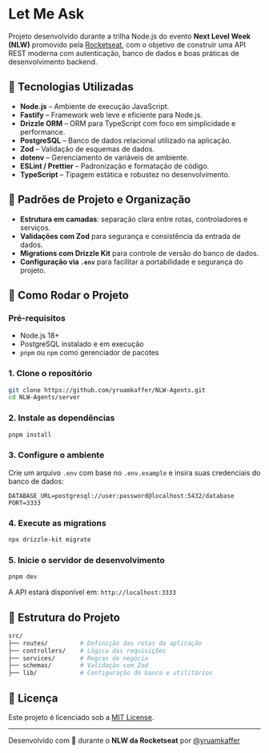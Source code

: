 # Let Me Ask

Projeto desenvolvido durante a trilha Node.js do evento **Next Level Week (NLW)** promovido pela [Rocketseat](https://www.rocketseat.com.br/), com o objetivo de construir uma API REST moderna com autenticação, banco de dados e boas práticas de desenvolvimento backend.

## 🧠 Tecnologias Utilizadas

- **Node.js** – Ambiente de execução JavaScript.
- **Fastify** – Framework web leve e eficiente para Node.js.
- **Drizzle ORM** – ORM para TypeScript com foco em simplicidade e performance.
- **PostgreSQL** – Banco de dados relacional utilizado na aplicação.
- **Zod** – Validação de esquemas de dados.
- **dotenv** – Gerenciamento de variáveis de ambiente.
- **ESLint / Prettier** – Padronização e formatação de código.
- **TypeScript** – Tipagem estática e robustez no desenvolvimento.

## 🧩 Padrões de Projeto e Organização

- **Estrutura em camadas**: separação clara entre rotas, controladores e serviços.
- **Validações com Zod** para segurança e consistência da entrada de dados.
- **Migrations com Drizzle Kit** para controle de versão do banco de dados.
- **Configuração via `.env`** para facilitar a portabilidade e segurança do projeto.

## 🚀 Como Rodar o Projeto

### Pré-requisitos

- Node.js 18+
- PostgreSQL instalado e em execução
- `pnpm` ou `npm` como gerenciador de pacotes

### 1. Clone o repositório

```bash
git clone https://github.com/yruamkaffer/NLW-Agents.git
cd NLW-Agents/server
```

### 2. Instale as dependências

```bash
pnpm install
```

### 3. Configure o ambiente

Crie um arquivo `.env` com base no `.env.example` e insira suas credenciais do banco de dados:

```env
DATABASE_URL=postgresql://user:password@localhost:5432/database
PORT=3333
```

### 4. Execute as migrations

```bash
npx drizzle-kit migrate
```

### 5. Inicie o servidor de desenvolvimento

```bash
pnpm dev
```

A API estará disponível em: `http://localhost:3333`

## 📁 Estrutura do Projeto

```bash
src/
├── routes/         # Definição das rotas da aplicação
├── controllers/    # Lógica das requisições
├── services/       # Regras de negócio
├── schemas/        # Validação com Zod
├── lib/            # Configuração do banco e utilitários
```

## 📄 Licença

Este projeto é licenciado sob a [MIT License](LICENSE).

---

Desenvolvido com 💜 durante o **NLW da Rocketseat** por [@yruamkaffer](https://github.com/yruamkaffer)
